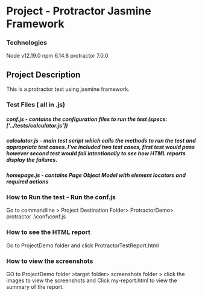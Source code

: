 # Project - Protractor Jasmine Framework 

### Technologies
Node v12.19.0
npm 6.14.8
protractor 7.0.0

## Project Description
This is a protractor test using jasmine framework.

### Test Files ( all in .js)
##### conf.js - contains the configuration files to run the test (specs: ['../tests/calculator.js'])
##### calculator.js - main test script which calls the methods to run the test and appropriate test cases.  I've included two test cases, first test would pass however second test would fail intentionally to see how HTML reports display the failures.
##### homepage.js - contains Page Object Model with element locators and required actions

### How to Run the test - Run the conf.js
Go to commandline > Project Destination Folder> ProtractorDemo> protractor .\conf\conf.js

### How to see the HTML report 
Go to ProjectDemo folder and click ProtractorTestReport.html 

### How to view the screenshots
GO to ProjectDemo folder >target folder> screenshots folder > click the images to view the screenshots
and Click my-report.html to view the summary of the report.
